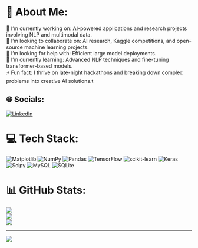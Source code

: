 # 💫 About Me:
🔭 I’m currently working on: AI-powered applications and research projects involving NLP and multimodal data.<br>👯 I’m looking to collaborate on: AI research, Kaggle competitions, and open-source machine learning projects.<br>🤝 I’m looking for help with: Efficient large model deployments.<br>🌱 I’m currently learning: Advanced NLP techniques and fine-tuning transformer-based models.<br>⚡ Fun fact: I thrive on late-night hackathons and breaking down complex problems into creative AI solutions.t


## 🌐 Socials:
[![LinkedIn](https://img.shields.io/badge/LinkedIn-%230077B5.svg?logo=linkedin&logoColor=white)](https://linkedin.com/in/https://www.linkedin.com/in/vineet-gupta2280/) 

# 💻 Tech Stack:
![Matplotlib](https://img.shields.io/badge/Matplotlib-%23ffffff.svg?style=for-the-badge&logo=Matplotlib&logoColor=black) ![NumPy](https://img.shields.io/badge/numpy-%23013243.svg?style=for-the-badge&logo=numpy&logoColor=white) ![Pandas](https://img.shields.io/badge/pandas-%23150458.svg?style=for-the-badge&logo=pandas&logoColor=white) ![TensorFlow](https://img.shields.io/badge/TensorFlow-%23FF6F00.svg?style=for-the-badge&logo=TensorFlow&logoColor=white) ![scikit-learn](https://img.shields.io/badge/scikit--learn-%23F7931E.svg?style=for-the-badge&logo=scikit-learn&logoColor=white) ![Keras](https://img.shields.io/badge/Keras-%23D00000.svg?style=for-the-badge&logo=Keras&logoColor=white) ![Scipy](https://img.shields.io/badge/SciPy-%230C55A5.svg?style=for-the-badge&logo=scipy&logoColor=%white) ![MySQL](https://img.shields.io/badge/mysql-4479A1.svg?style=for-the-badge&logo=mysql&logoColor=white) ![SQLite](https://img.shields.io/badge/sqlite-%2307405e.svg?style=for-the-badge&logo=sqlite&logoColor=white)
# 📊 GitHub Stats:
![](https://github-readme-stats.vercel.app/api?username=vineetcoder5&theme=dark&hide_border=true&include_all_commits=false&count_private=false)<br/>
![](https://github-readme-streak-stats.herokuapp.com/?user=vineetcoder5&theme=dark&hide_border=true)<br/>
![](https://github-readme-stats.vercel.app/api/top-langs/?username=vineetcoder5&theme=dark&hide_border=true&include_all_commits=false&count_private=false&layout=compact)

---
[![](https://visitcount.itsvg.in/api?id=vineetcoder5&icon=0&color=0)](https://visitcount.itsvg.in)

<!-- Proudly created with GPRM ( https://gprm.itsvg.in ) -->
